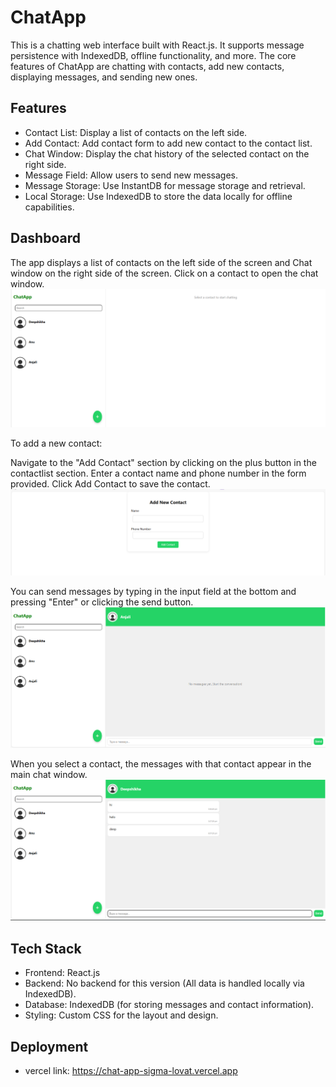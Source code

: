 # ChatApp 

This is a chatting web interface built with React.js. It supports message persistence with IndexedDB, offline functionality, and more. The core features of ChatApp are chatting with contacts, add new contacts, displaying messages, and sending new ones.

## Features

- Contact List: Display a list of contacts on the left side.
- Add Contact: Add contact form to add new contact to the contact list.
- Chat Window: Display the chat history of the selected contact on the right side.
- Message Field: Allow users to send new messages.
- Message Storage: Use InstantDB for message storage and retrieval.
- Local Storage: Use IndexedDB to store the data locally for offline capabilities.

## Dashboard
The app displays a list of contacts on the left side of the screen and Chat window on the right side of the screen. Click on a contact to open the chat window.
<img src='./public//Images/Dashboard.png' alt='dashboard'/>

To add a new contact:

Navigate to the "Add Contact" section by clicking on the plus button in the contactlist section.
Enter a contact name and phone number in the form provided.
Click Add Contact to save the contact.
<img src='./public//Images/Add contact.png' alt='dashboard'/>

You can send messages by typing in the input field at the bottom and pressing "Enter" or clicking the send button.
<img src='./public//Images/chatwindow 2.png' alt='dashboard'/>

When you select a contact, the messages with that contact appear in the main chat window.
<img src='./public//Images/chatWindow 1.png' alt='dashboard'/>


## Tech Stack

- Frontend: React.js
- Backend: No backend for this version (All data is handled locally via IndexedDB).
- Database: IndexedDB (for storing messages and contact information).
- Styling: Custom CSS for the layout and design.

## Deployment
- vercel link: https://chat-app-sigma-lovat.vercel.app